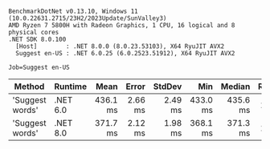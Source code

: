 ```

BenchmarkDotNet v0.13.10, Windows 11 (10.0.22631.2715/23H2/2023Update/SunValley3)
AMD Ryzen 7 5800H with Radeon Graphics, 1 CPU, 16 logical and 8 physical cores
.NET SDK 8.0.100
  [Host]        : .NET 8.0.0 (8.0.23.53103), X64 RyuJIT AVX2
  Suggest en-US : .NET 6.0.25 (6.0.2523.51912), X64 RyuJIT AVX2

Job=Suggest en-US  

```
| Method          | Runtime  | Mean     | Error   | StdDev  | Min      | Median   | Ratio |
|---------------- |--------- |---------:|--------:|--------:|---------:|---------:|------:|
| &#39;Suggest words&#39; | .NET 6.0 | 436.1 ms | 2.66 ms | 2.49 ms | 433.0 ms | 435.6 ms |  1.17 |
| &#39;Suggest words&#39; | .NET 8.0 | 371.7 ms | 2.12 ms | 1.98 ms | 368.1 ms | 371.3 ms |  1.00 |
